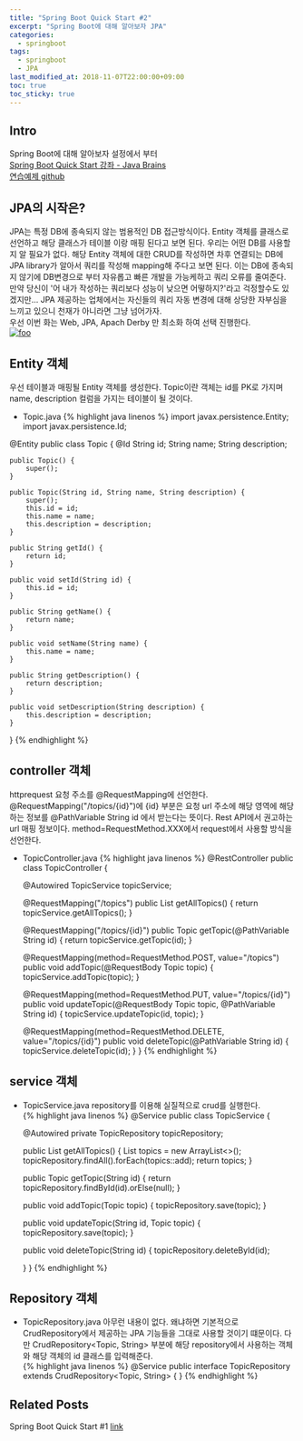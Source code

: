 ```yaml
---
title: "Spring Boot Quick Start #2"
excerpt: "Spring Boot에 대해 알아보자 JPA"
categories: 
  - springboot
tags: 
  - springboot
  - JPA
last_modified_at: 2018-11-07T22:00:00+09:00
toc: true
toc_sticky: true
---
```


## Intro
Spring Boot에 대해 알아보자 설정에서 부터  
[Spring Boot Quick Start 강좌 - Java Brains](https://javabrains.io/courses/spring_bootquickstart/ "Spring Boot Quick Start 강좌 Link")  
[연습예제 github](https://github.com/moregorenine/study/tree/master/spring-data-jpa "연습예제 github Link")

## JPA의 시작은?
JPA는 특정 DB에 종속되지 않는 범용적인 DB 접근방식이다.
Entity 객체를 클래스로 선언하고 해당 클래스가 테이블 이랑 매핑 된다고 보면 된다. 우리는 어떤 DB를 사용할지 알 필요가 없다. 해당 Entity 객체에 대한 CRUD를 작성하면 차후 연결되는 DB에 JPA library가 알아서 쿼리를 작성해 mapping해 주다고 보면 된다. 이는 DB에 종속되지 않기에 DB변경으로 부터 자유롭고 빠른 개발을 가능케하고 쿼리 오류를 줄여준다. 만약 당신이 '어 내가 작성하는 쿼리보다 성능이 낮으면 어떻하지?'라고 걱정할수도 있겠지만... JPA 제공하는 업체에서는 자신들의 쿼리 자동 변경에 대해 상당한 자부심을 느끼고 있으니 천재가 아니라면 그냥 넘어가자.  
우선 이번 화는 Web, JPA, Apach Derby 만 최소화 하여 선택 진행한다.  
[![foo](https://c1.staticflickr.com/5/4804/30825041407_6cc3be911d_o.png)](https://flic.kr/p/NXUoTa)  

## Entity 객체
우선 테이블과 매핑될 Entity 객체를 생성한다. Topic이란 객체는 id를 PK로 가지며 name, description 컬럼을 가지는 테이블이 될 것이다.  
- Topic.java
{% highlight java linenos %}
import javax.persistence.Entity;
import javax.persistence.Id;

@Entity
public class Topic {
	@Id
	String id;
	String name;
	String description;

	public Topic() {
		super();
	}

	public Topic(String id, String name, String description) {
		super();
		this.id = id;
		this.name = name;
		this.description = description;
	}

	public String getId() {
		return id;
	}

	public void setId(String id) {
		this.id = id;
	}

	public String getName() {
		return name;
	}

	public void setName(String name) {
		this.name = name;
	}

	public String getDescription() {
		return description;
	}

	public void setDescription(String description) {
		this.description = description;
	}

}
{% endhighlight %}

## controller 객체
httprequest 요청 주소를 @RequestMapping에 선언한다. @RequestMapping("/topics/{id}")에 {id} 부분은 요청 url 주소에 해당 영역에 해당하는 정보를 @PathVariable String id 에서 받는다는 뜻이다. Rest API에서 권고하는 url 매핑 정보이다. method=RequestMethod.XXX에서 request에서 사용할 방식을 선언한다.  
- TopicController.java
{% highlight java linenos %}
@RestController
public class TopicController {

	@Autowired
	TopicService topicService;

	@RequestMapping("/topics")
	public List<Topic> getAllTopics() {
		return topicService.getAllTopics();
	}
	
	@RequestMapping("/topics/{id}")
	public Topic getTopic(@PathVariable String id) {
		return topicService.getTopic(id);
	}
	
	@RequestMapping(method=RequestMethod.POST, value="/topics")
	public void addTopic(@RequestBody Topic topic) {
		topicService.addTopic(topic);
	}
	
	@RequestMapping(method=RequestMethod.PUT, value="/topics/{id}")
	public void updateTopic(@RequestBody Topic topic, @PathVariable String id) {
		topicService.updateTopic(id, topic);
	}
	
	@RequestMapping(method=RequestMethod.DELETE, value="/topics/{id}")
	public void deleteTopic(@PathVariable String id) {
		topicService.deleteTopic(id);
	}
}
{% endhighlight %}

## service 객체
- TopicService.java
repository를 이용해 실질적으로 crud를 실행한다.  
{% highlight java linenos %}
@Service
public class TopicService {

	@Autowired
	private TopicRepository topicRepository;

	public List<Topic> getAllTopics() {
		List<Topic> topics = new ArrayList<>();
		topicRepository.findAll().forEach(topics::add);
		return topics;
	}

	public Topic getTopic(String id) {
		return topicRepository.findById(id).orElse(null);
	}

	public void addTopic(Topic topic) {
		topicRepository.save(topic);
	}

	public void updateTopic(String id, Topic topic) {
		topicRepository.save(topic);
	}

	public void deleteTopic(String id) {
		topicRepository.deleteById(id);

	}
}
{% endhighlight %}

## Repository 객체
- TopicRepository.java
아무런 내용이 없다. 왜냐하면 기본적으로 CrudRepository에서 제공하는 JPA 기능들을 그대로 사용할 것이기 떄문이다. 다만 CrudRepository<Topic, String> 부분에 해당 repository에서 사용하는 객체와 해당 객체의 id 클래스를 입력해준다.  
{% highlight java linenos %}
@Service
public interface TopicRepository extends CrudRepository<Topic, String> {
}
{% endhighlight %}

## Related Posts
Spring Boot Quick Start #1 [link](https://moregorenine.github.io/springboot/springboot-1/ "Spring Boot Quick Start #1")
